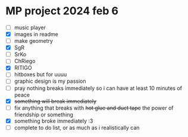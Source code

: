 # MP project 2024 feb 6
- [ ] music player
- [x] images in readme
- [ ] make geometry 
- [x] SgR
- [ ] SrKo
- [ ] ChRiego
- [x] RITIGO
- [ ] hitboxes but for uuuu
- [ ] graphic design is my passion
- [ ] pray nothing breaks immediately so i can have at least 10 minutes of peace
- [x] <del>something will break immediately<del>
- [ ] fix anything that breaks with <del>hot glue and duct tape</del> the power of friendship or something
- [x] something broke immediately :3
- [ ] complete to do list, or as much as i realistically can
